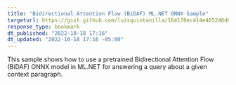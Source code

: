 ```yaml
---
title: "Bidirectional Attention Flow (BiDAF) ML.NET ONNX Sample"
targeturl: https://gist.github.com/luisquintanilla/164176ec414e465246d6323aa62b38df
response_type: bookmark
dt_published: "2022-10-18 17:16"
dt_updated: "2022-10-18 17:16 -05:00"
---
```


This sample shows how to use a pretrained Bidirectional Attention Flow (BiDAF) ONNX model in ML.NET for answering a query about a given context paragraph.
